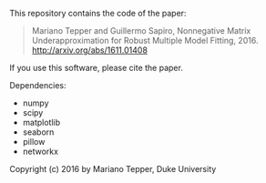 This repository contains the code of the paper:

> Mariano Tepper and Guillermo Sapiro,
> Nonnegative Matrix Underapproximation for Robust Multiple Model Fitting, 2016.
> http://arxiv.org/abs/1611.01408

If you use this software, please cite the paper.

Dependencies:
* numpy
* scipy
* matplotlib
* seaborn
* pillow
* networkx

Copyright (c) 2016 by Mariano Tepper, Duke University
